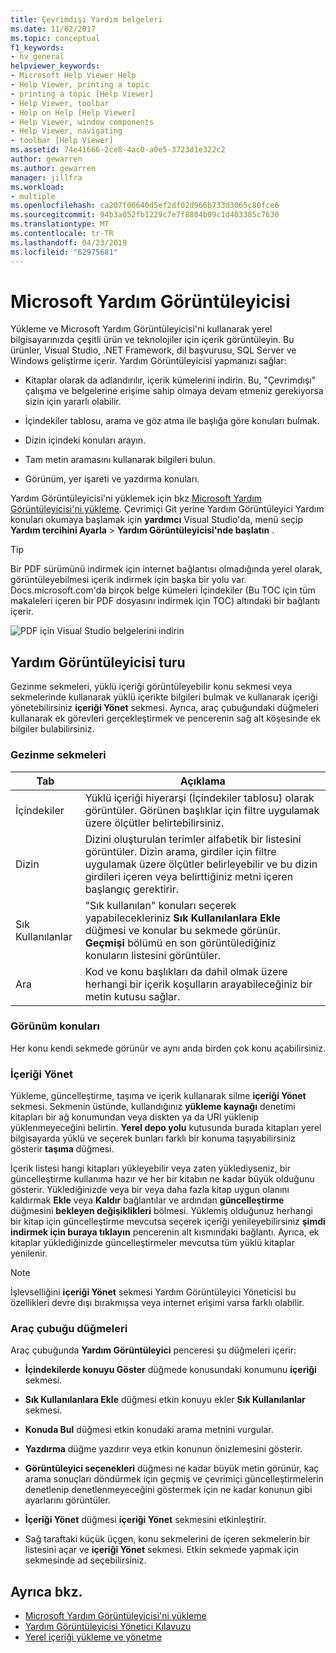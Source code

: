 ```yaml
---
title: Çevrimdışı Yardım belgeleri
ms.date: 11/02/2017
ms.topic: conceptual
f1_keywords:
- hv_general
helpviewer_keywords:
- Microsoft Help Viewer Help
- Help Viewer, printing a topic
- printing a topic [Help Viewer]
- Help Viewer, toolbar
- Help on Help [Help Viewer]
- Help Viewer, window components
- Help Viewer, navigating
- toolbar [Help Viewer]
ms.assetid: 74e41666-2ce8-4ac0-a0e5-3723d1e322c2
author: gewarren
ms.author: gewarren
manager: jillfra
ms.workload:
- multiple
ms.openlocfilehash: ca207f06640d5ef2df02d966b733d3065c80fce6
ms.sourcegitcommit: 94b3a052fb1229c7e7f8804b09c1d403385c7630
ms.translationtype: MT
ms.contentlocale: tr-TR
ms.lasthandoff: 04/23/2019
ms.locfileid: "62975681"
---
```

# <a name="microsoft-help-viewer"></a>Microsoft Yardım Görüntüleyicisi

Yükleme ve Microsoft Yardım Görüntüleyicisi'ni kullanarak yerel bilgisayarınızda çeşitli ürün ve teknolojiler için içerik görüntüleyin. Bu ürünler, Visual Studio, .NET Framework, dil başvurusu, SQL Server ve Windows geliştirme içerir. Yardım Görüntüleyicisi yapmanızı sağlar:

- Kitaplar olarak da adlandırılır, içerik kümelerini indirin. Bu, "Çevrimdışı" çalışma ve belgelerine erişime sahip olmaya devam etmeniz gerekiyorsa sizin için yararlı olabilir.

- İçindekiler tablosu, arama ve göz atma ile başlığa göre konuları bulmak.

- Dizin içindeki konuları arayın.

- Tam metin aramasını kullanarak bilgileri bulun.

- Görünüm, yer işareti ve yazdırma konuları.

Yardım Görüntüleyicisi'ni yüklemek için bkz [Microsoft Yardım Görüntüleyicisi'ni yükleme](../help-viewer/installation.md). Çevrimiçi Git yerine Yardım Görüntüleyici Yardım konuları okumaya başlamak için **yardımcı** Visual Studio'da, menü seçip **Yardım tercihini Ayarla** > **Yardım Görüntüleyicisi'nde başlatın** .

> [!TIP]
> Bir PDF sürümünü indirmek için internet bağlantısı olmadığında yerel olarak, görüntüleyebilmesi içerik indirmek için başka bir yolu var. Docs.microsoft.com'da birçok belge kümeleri İçindekiler (Bu TOC için tüm makaleleri içeren bir PDF dosyasını indirmek için TOC) altındaki bir bağlantı içerir.
>
> ![PDF için Visual Studio belgelerini indirin](media/overview/download-pdf.png)

## <a name="help-viewer-tour"></a>Yardım Görüntüleyicisi turu

Gezinme sekmeleri, yüklü içeriği görüntüleyebilir konu sekmesi veya sekmelerinde kullanarak yüklü içerikte bilgileri bulmak ve kullanarak içeriği yönetebilirsiniz **içeriği Yönet** sekmesi. Ayrıca, araç çubuğundaki düğmeleri kullanarak ek görevleri gerçekleştirmek ve pencerenin sağ alt köşesinde ek bilgiler bulabilirsiniz.

### <a name="navigation-tabs"></a>Gezinme sekmeleri

|Tab|Açıklama|
|---|-----------|
|İçindekiler|Yüklü içeriği hiyerarşi (İçindekiler tablosu) olarak görüntüler. Görünen başlıklar için filtre uygulamak üzere ölçütler belirtebilirsiniz.|
|Dizin|Dizini oluşturulan terimler alfabetik bir listesini görüntüler. Dizin arama, girdiler için filtre uygulamak üzere ölçütler belirleyebilir ve bu dizin girdileri içeren veya belirttiğiniz metni içeren başlangıç gerektirir.|
|Sık Kullanılanlar|"Sık kullanılan" konuları seçerek yapabilecekleriniz **Sık Kullanılanlara Ekle** düğmesi ve konular bu sekmede görünür. **Geçmişi** bölümü en son görüntülediğiniz konuların listesini görüntüler.|
|Ara|Kod ve konu başlıkları da dahil olmak üzere herhangi bir içerik koşulların arayabileceğiniz bir metin kutusu sağlar.|

### <a name="view-topics"></a>Görünüm konuları

Her konu kendi sekmede görünür ve aynı anda birden çok konu açabilirsiniz.

### <a name="manage-content"></a>İçeriği Yönet

Yükleme, güncelleştirme, taşıma ve içerik kullanarak silme **içeriği Yönet** sekmesi. Sekmenin üstünde, kullandığınız **yükleme kaynağı** denetimi kitapları bir ağ konumundan veya diskten ya da URI yüklenip yüklenmeyeceğini belirtin. **Yerel depo yolu** kutusunda burada kitapları yerel bilgisayarda yüklü ve seçerek bunları farklı bir konuma taşıyabilirsiniz gösterir **taşıma** düğmesi.

İçerik listesi hangi kitapları yükleyebilir veya zaten yüklediyseniz, bir güncelleştirme kullanıma hazır ve her bir kitabın ne kadar büyük olduğunu gösterir. Yüklediğinizde veya bir veya daha fazla kitap uygun olanını kaldırmak **Ekle** veya **Kaldır** bağlantılar ve ardından **güncelleştirme** düğmesini **bekleyen değişiklikleri** bölmesi. Yüklemiş olduğunuz herhangi bir kitap için güncelleştirme mevcutsa seçerek içeriği yenileyebilirsiniz **şimdi indirmek için buraya tıklayın** pencerenin alt kısmındaki bağlantı. Ayrıca, ek kitaplar yüklediğinizde güncelleştirmeler mevcutsa tüm yüklü kitaplar yenilenir.

> [!NOTE]
> İşlevselliğini **içeriği Yönet** sekmesi Yardım Görüntüleyici Yöneticisi bu özellikleri devre dışı bırakmışsa veya internet erişimi varsa farklı olabilir.

### <a name="toolbar-buttons"></a>Araç çubuğu düğmeleri

Araç çubuğunda **Yardım Görüntüleyici** penceresi şu düğmeleri içerir:

- **İçindekilerde konuyu Göster** düğmede konusundaki konumunu **içeriği** sekmesi.

- **Sık Kullanılanlara Ekle** düğmesi etkin konuyu ekler **Sık Kullanılanlar** sekmesi.

- **Konuda Bul** düğmesi etkin konudaki arama metnini vurgular.

- **Yazdırma** düğme yazdırır veya etkin konunun önizlemesini gösterir.

- **Görüntüleyici seçenekleri** düğmesi ne kadar büyük metin görünür, kaç arama sonuçları döndürmek için geçmiş ve çevrimiçi güncelleştirmelerin denetlenip denetlenmeyeceğini göstermek için ne kadar konunun gibi ayarlarını görüntüler.

- **İçeriği Yönet** düğmesi **içeriği Yönet** sekmesini etkinleştirir.

- Sağ taraftaki küçük üçgen, konu sekmelerini de içeren sekmelerin bir listesini açar ve **içeriği Yönet** sekmesi. Etkin sekmede yapmak için sekmesinde ad seçebilirsiniz.

## <a name="see-also"></a>Ayrıca bkz.

- [Microsoft Yardım Görüntüleyicisi'ni yükleme](../help-viewer/installation.md)
- [Yardım Görüntüleyicisi Yönetici Kılavuzu](../help-viewer/administrator-guide.md)
- [Yerel içeriği yükleme ve yönetme](../help-viewer/install-manage-local-content.md)
